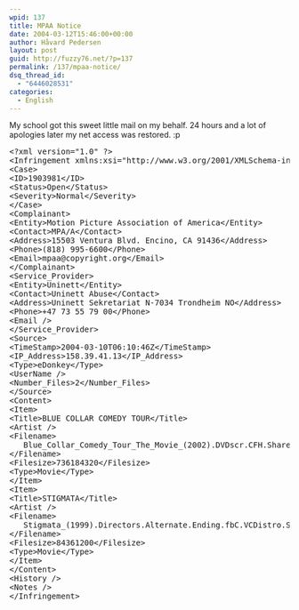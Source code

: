 ```yaml
---
wpid: 137
title: MPAA Notice
date: 2004-03-12T15:46:00+00:00
author: Håvard Pedersen
layout: post
guid: http://fuzzy76.net/?p=137
permalink: /137/mpaa-notice/
dsq_thread_id:
  - "6446028531"
categories:
  - English
---
```

My school got this sweet little mail on my behalf. 24 hours and a lot of apologies later my net access was restored. :p

<pre>&lt;?xml version="1.0" ?&gt;
&lt;Infringement xmlns:xsi="http://www.w3.org/2001/XMLSchema-instance"&gt;
&lt;Case&gt;
&lt;ID&gt;1903981&lt;/ID&gt;
&lt;Status&gt;Open&lt;/Status&gt;
&lt;Severity&gt;Normal&lt;/Severity&gt;
&lt;/Case&gt;
&lt;Complainant&gt;
&lt;Entity&gt;Motion Picture Association of America&lt;/Entity&gt;
&lt;Contact&gt;MPA/A&lt;/Contact&gt;
&lt;Address&gt;15503 Ventura Blvd. Encino, CA 91436&lt;/Address&gt;
&lt;Phone&gt;(818) 995-6600&lt;/Phone&gt;
&lt;Email&gt;mpaa@copyright.org&lt;/Email&gt;
&lt;/Complainant&gt;
&lt;Service_Provider&gt;
&lt;Entity&gt;Uninett&lt;/Entity&gt;
&lt;Contact&gt;Uninett Abuse&lt;/Contact&gt;
&lt;Address&gt;Uninett Sekretariat N-7034 Trondheim NO&lt;/Address&gt;
&lt;Phone&gt;+47 73 55 79 00&lt;/Phone&gt;
&lt;Email /&gt;
&lt;/Service_Provider&gt;
&lt;Source&gt;
&lt;TimeStamp&gt;2004-03-10T06:10:46Z&lt;/TimeStamp&gt;
&lt;IP_Address&gt;158.39.41.13&lt;/IP_Address&gt;
&lt;Type&gt;eDonkey&lt;/Type&gt;
&lt;UserName /&gt;
&lt;Number_Files&gt;2&lt;/Number_Files&gt;
&lt;/Source&gt;
&lt;Content&gt;
&lt;Item&gt;
&lt;Title&gt;BLUE COLLAR COMEDY TOUR&lt;/Title&gt;
&lt;Artist /&gt;
&lt;Filename&gt;
   Blue_Collar_Comedy_Tour_The_Movie_(2002).DVDscr.CFH.ShareReactor.avi
&lt;/Filename&gt;
&lt;Filesize&gt;736184320&lt;/Filesize&gt;
&lt;Type&gt;Movie&lt;/Type&gt;
&lt;/Item&gt;
&lt;Item&gt;
&lt;Title&gt;STIGMATA&lt;/Title&gt;
&lt;Artist /&gt;
&lt;Filename&gt;
   Stigmata_(1999).Directors.Alternate.Ending.fbC.VCDistro.Sharereactor.mpg
&lt;/Filename&gt;
&lt;Filesize&gt;84361200&lt;/Filesize&gt;
&lt;Type&gt;Movie&lt;/Type&gt;
&lt;/Item&gt;
&lt;/Content&gt;
&lt;History /&gt;
&lt;Notes /&gt;
&lt;/Infringement&gt;
</pre>
